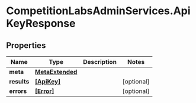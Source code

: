 # CompetitionLabsAdminServices.ApiKeyResponse

## Properties

Name | Type | Description | Notes
------------ | ------------- | ------------- | -------------
**meta** | [**MetaExtended**](MetaExtended.md) |  | 
**results** | [**[ApiKey]**](ApiKey.md) |  | [optional] 
**errors** | [**[Error]**](Error.md) |  | [optional] 


